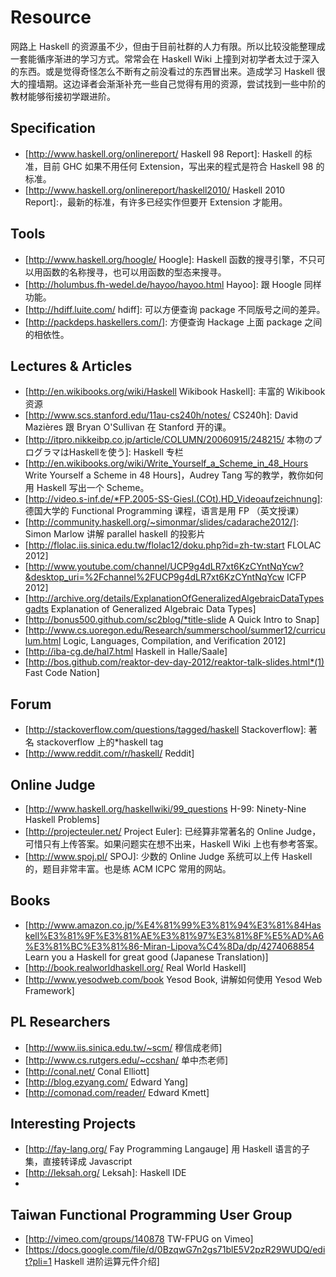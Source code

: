 # Resource

网路上 Haskell 的资源虽不少，但由于目前社群的人力有限。所以比较没能整理成一套能循序渐进的学习方式。常常会在 Haskell Wiki 上撞到对初学者太过于深入的东西。或是觉得奇怪怎么不断有之前没看过的东西冒出来。造成学习 Haskell 很大的撞墙期。这边译者会渐渐补充一些自己觉得有用的资源，尝试找到一些中阶的教材能够衔接初学跟进阶。

## Specification
* [http://www.haskell.org/onlinereport/ Haskell 98 Report]:  Haskell 的标准，目前 GHC 如果不用任何 Extension，写出来的程式是符合 Haskell 98 的标准。
* [http://www.haskell.org/onlinereport/haskell2010/ Haskell 2010 Report]:，最新的标准，有许多已经实作但要开 Extension 才能用。

## Tools
* [http://www.haskell.org/hoogle/ Hoogle]: Haskell 函数的搜寻引擎，不只可以用函数的名称搜寻，也可以用函数的型态来搜寻。
* [http://holumbus.fh-wedel.de/hayoo/hayoo.html Hayoo]: 跟 Hoogle 同样功能。
* [http://hdiff.luite.com/ hdiff]: 可以方便查询 package 不同版号之间的差异。
* [http://packdeps.haskellers.com/]: 方便查询 Hackage 上面 package 之间的相依性。


## Lectures & Articles
* [http://en.wikibooks.org/wiki/Haskell Wikibook Haskell]: 丰富的 Wikibook 资源
* [http://www.scs.stanford.edu/11au-cs240h/notes/ CS240h]: David Mazières 跟 Bryan O'Sullivan 在 Stanford 开的课。
* [http://itpro.nikkeibp.co.jp/article/COLUMN/20060915/248215/ 本物のプログラマはHaskellを使う]: Haskell 专栏
* [http://en.wikibooks.org/wiki/Write_Yourself_a_Scheme_in_48_Hours Write Yourself a Scheme in 48 Hours]，Audrey Tang 写的教学，教你如何用 Haskell 写出一个 Scheme。
* [http://video.s-inf.de/*FP.2005-SS-Giesl.(COt).HD_Videoaufzeichnung]: 德国大学的 Functional Programming 课程，语言是用 FP （英文授课）
* [http://community.haskell.org/~simonmar/slides/cadarache2012/]: Simon Marlow 讲解 parallel haskell 的投影片
* [http://flolac.iis.sinica.edu.tw/flolac12/doku.php?id=zh-tw:start FLOLAC 2012]
* [http://www.youtube.com/channel/UCP9g4dLR7xt6KzCYntNqYcw?&desktop_uri=%2Fchannel%2FUCP9g4dLR7xt6KzCYntNqYcw ICFP 2012]
* [http://archive.org/details/ExplanationOfGeneralizedAlgebraicDataTypesgadts Explanation of Generalized Algebraic Data Types]
* [http://bonus500.github.com/sc2blog/*title-slide A Quick Intro to Snap]
* [http://www.cs.uoregon.edu/Research/summerschool/summer12/curriculum.html Logic, Languages, Compilation, and Verification 2012]
* [http://iba-cg.de/hal7.html  Haskell in Halle/Saale]
* [http://bos.github.com/reaktor-dev-day-2012/reaktor-talk-slides.html*(1) Fast Code Nation]

## Forum
* [http://stackoverflow.com/questions/tagged/haskell Stackoverflow]: 著名 stackoverflow 上的*haskell tag
* [http://www.reddit.com/r/haskell/ Reddit]

## Online Judge
* [http://www.haskell.org/haskellwiki/99_questions H-99: Ninety-Nine Haskell Problems] 
* [http://projecteuler.net/ Project Euler]: 已经算非常著名的 Online Judge，可惜只有上传答案。如果问题实在想不出来，Haskell Wiki 上也有参考答案。
* [http://www.spoj.pl/ SPOJ]: 少数的 Online Judge 系统可以上传 Haskell 的，题目非常丰富。也是练 ACM ICPC 常用的网站。

## Books
* [http://www.amazon.co.jp/%E4%81%99%E3%81%94%E3%81%84Haskell%E3%81%9F%E3%81%AE%E3%81%97%E3%81%8F%E5%AD%A6%E3%81%BC%E3%81%86-Miran-Lipova%C4%8Da/dp/4274068854 Learn you a Haskell for great good (Japanese Translation)]
* [http://book.realworldhaskell.org/ Real World Haskell]
* [http://www.yesodweb.com/book Yesod Book, 讲解如何使用 Yesod Web Framework]

## PL Researchers
* [http://www.iis.sinica.edu.tw/~scm/ 穆信成老师]
* [http://www.cs.rutgers.edu/~ccshan/ 单中杰老师]
* [http://conal.net/ Conal Elliott]
* [http://blog.ezyang.com/ Edward Yang]
* [http://comonad.com/reader/ Edward Kmett]

## Interesting Projects
* [http://fay-lang.org/ Fay Programming Langauge] 用 Haskell 语言的子集，直接转译成 Javascript
* [http://leksah.org/ Leksah]: Haskell IDE
* [https://github.com/Mokehehe/Monao/ Super Manao Bros]: 超级玛利欧

## Taiwan Functional Programming User Group
* [http://vimeo.com/groups/140878 TW-FPUG on Vimeo]
* [https://docs.google.com/file/d/0BzqwG7n2gs71blE5V2pzR29WUDQ/edit?pli=1 Haskell 进阶运算元件介绍]

